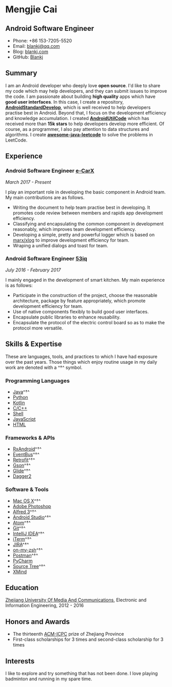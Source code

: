 # Mengjie Cai

## Android Software Engineer

- Phone: +86 153-7205-5520
- Email: [blankj@qq.com](blankj@qq.com)
- Blog: [blankj.com](http://blankj.com)
- GitHub: [Blankj](https://github.com/Blankj)


## Summary

I am an Android developer who deeply love **open source**. I'd like to share my code which may help developers, and they can submit issues to improve the code. I am passionate about building **high quality** apps which have **good user interfaces**. In this case, I create a repository, **[AndroidStandardDevelop](https://github.com/Blankj/AndroidStandardDevelop)**, which is well received to help developers practise best in Android. Beyond that, I focus on the development efficiency and knowledge accumulation. I created **[AndroidUtilCode](https://github.com/Blankj/AndroidUtilCode)** which has received more than **15k stars** to help developers develop more efficient. Of course, as a programmer, I also pay attention to data structures and algorithms. I create  **[awesome-java-leetcode](https://github.com/Blankj/awesome-java-leetcode)** to solve the problems in LeetCode.


## Experience

### **Android Software Engineer**  [e-CarX](https://www.lagou.com/gongsi/136597.html)

*March 2017 - Present*

I play an important role in developing the basic component in Android team. My main contributions are as follows.

* Writing the document to help team practise best in developing. It promotes code review between members and rapids app development efficiency.
* Classifying and encapsulating the common component in development reasonably, which improves team development efficiency.
* Developing a simple, pretty and powerful logger which is based on [marx/xlog](https://github.com/Tencent/mars) to improve development efficiency for team.
* Wraping a unified dialogs and toast for team.

### **Android Software Engineer** [53iq](http://www.53iq.com)

*July 2016 - February 2017*

I mainly engaged in the development of smart kitchen. My main experience is as follows:

* Participate in the construction of the project, choose the reasonable architecture, package by feature appropriately, which promote  development efficiency for  team.
* Use of native components flexibly to build good user interfaces.
* Encapsulate public libraries to enhance reusability.
* Encapsulate the protocol of the electric control board so as to make the protocol more versatile.


## Skills & Expertise

These are languages, tools, and practices to which I have had exposure over the past years. Those things which enjoy routine usage in my daily work are denoted with a ^†^ symbol.

### Programming Languages

- [Java](https://www.java.com)^†^
- [Python](https://www.python.org)
- [Kotlin](http://kotlinlang.org)
- [C/C++](http://www.cplusplus.com)
- [Shell](http://www.linuxshell.it)
- [JavaScript](https://www.javascript.com)
- [HTML](https://www.w3.org/html)

### Frameworks & APIs

- [RxAndroid](https://github.com/ReactiveX/RxAndroid)^†^
- [EventBus](https://github.com/greenrobot/EventBus)^†^
- [Retrofit](https://github.com/square/retrofit)^†^
- [Gson](https://github.com/google/gson)^†^
- [Glide](https://github.com/bumptech/glide)^†^
- [Dagger2](https://github.com/google/dagger)

### Software & Tools

- [Mac OS X](http://apple.com/macosx)^†^
- [Adobe Photoshop](http://www.adobe.com/cn/products/cs6/photoshop.html)
- [Alfred 3](https://www.alfredapp.com)^†^
- [Android Studio](https://developer.android.com/studio/index.html?hl=zh-cn)^†^
- [Atom](https://atom.io)^†^
- [Git](https://git-scm.com)^†^
- [IntelliJ IDEA](https://www.jetbrains.com/idea)^†^
- [iTerm](https://www.iterm2.com)^†^
- [JIRA](https://www.atlassian.com/software/jira)^†^
- [on-my-zsh](https://github.com/robbyrussell/oh-my-zsh)^†^
- [Postman](https://www.getpostman.com)^†^
- [PyCharm](https://www.jetbrains.com/pycharm)
- [Source Tree](https://www.sourcetreeapp.com)^†^
- [XMind](https://www.xmind.cn)


## Education

[Zhejiang University Of Media And Communications](http://www.zjicm.edu.cn), Electronic and Information Engineering, 2012 - 2016


## Honors and Awards

* The thirteenth [ACM-ICPC](https://icpc.baylor.edu) prize of Zhejiang Province
* First-class scholarships for 3 times and second-class scholarship for 3 times


## Interests

I like to explore and try something that has not been done. I love playing badminton and running in my spare time.
